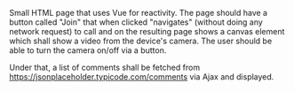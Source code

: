 Small HTML page that uses Vue for reactivity.
The page should have a button called "Join" that when clicked "navigates" (without doing any network request) to call and on the resulting page shows a canvas element which shall show a video from the device's camera. The user should be able to turn the camera on/off via a button.

Under that, a list of comments shall be fetched from https://jsonplaceholder.typicode.com/comments via Ajax and displayed.